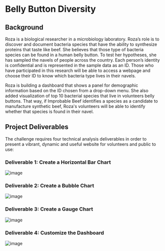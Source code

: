 # Belly Button Diversity

## Background

Roza is a biological researcher in a microbiology laboratory. Roza’s role is to discover and document bacteria species that have the ability to synthesize proteins that taste like beef. She believes that those type of bacteria species can be found in a human belly button. To test her hypotheses, she has sampled the navels of people across the country. Each person’s identity is confidential and is represented in the sample data as an ID. Those who have participated in this research will be able to access a webpage and choose their ID to know which bacteria type lives in their navels.

Roza is building a dashboard that shows a panel for demographic information based on the ID chosen from a drop-down menu. She also added visualization of top 10 bacterial species that live in volunteers belly buttons. That way, if Improbable Beef identifies a species as a candidate to manufacture synthetic beef, Roza's volunteers will be able to identify whether that species is found in their navel.

## Project Deliverables

The challenge requires four technical analysis deliverables in order to present a vibrant, dynamic and useful website for volunteers and public to use:

### Deliverable 1: Create a Horizontal Bar Chart
![image]()

### Deliverable 2: Create a Bubble Chart
![image]()


### Deliverable 3: Create a Gauge Chart
![image]()

### Deliverable 4: Customize the Dashboard
![image]()
